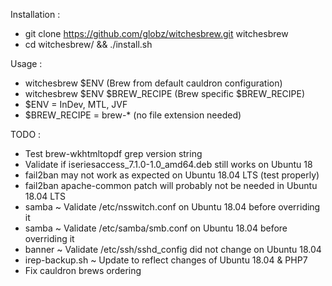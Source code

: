 Installation :
- git clone https://github.com/globz/witchesbrew.git witchesbrew
- cd witchesbrew/ && ./install.sh

Usage :
- witchesbrew $ENV (Brew from default cauldron configuration)
- witchesbrew $ENV $BREW_RECIPE (Brew specific $BREW_RECIPE)
- $ENV = InDev, MTL, JVF
- $BREW_RECIPE = brew-* (no file extension needed)

TODO :
- Test brew-wkhtmltopdf grep version string
- Validate if iseriesaccess_7.1.0-1.0_amd64.deb still works on Ubuntu 18
- fail2ban may not work as expected on Ubuntu 18.04 LTS (test properly)
- fail2ban apache-common patch will probably not be needed in Ubuntu 18.04 LTS
- samba ~ Validate /etc/nsswitch.conf on Ubuntu 18.04 before overriding it
- samba ~ Validate /etc/samba/smb.conf on Ubuntu 18.04 before overriding it
- banner ~ Validate /etc/ssh/sshd_config did not change on Ubuntu 18.04
- irep-backup.sh ~ Update to reflect changes of Ubuntu 18.04 & PHP7
- Fix cauldron brews ordering

